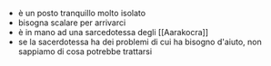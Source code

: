 - è un posto tranquillo molto isolato
- bisogna scalare per arrivarci
- è in mano ad una sarcedotessa degli [[Aarakocra]]
- se la sacerdotessa ha dei problemi di cui ha bisogno d'aiuto, non sappiamo di cosa potrebbe trattarsi